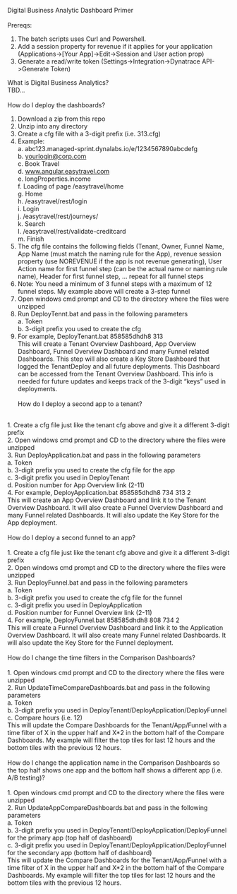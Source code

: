 Digital Business Analytic Dashboard Primer</br>
</br>
Prereqs:

  1. The batch scripts uses Curl and Powershell. 
  2. Add a session property for revenue if it applies for your application (Applications->[Your App]->Edit->Session and User action prop)
  3. Generate a read/write token (Settings->Integration->Dynatrace API->Generate Token)
  
What is Digital Business Analytics?</br>
TBD…</br>
</br>
How do I deploy the dashboards?</br>
1.	Download a zip from this repo
2.	Unzip into any directory
3.	Create a cfg file with a 3-digit prefix (i.e. 313.cfg)
4.	Example: </br>
  a.	abc123.managed-sprint.dynalabs.io/e/1234567890abcdefg</br>
  b.	yourlogin@corp.com</br>
  c.	Book Travel</br>
  d.	www.angular.easytravel.com</br>
  e.	longProperties.income</br>
  f.	Loading of page /easytravel/home</br>
  g.	Home</br>
  h.	/easytravel/rest/login</br>
  i.	Login</br>
  j.	/easytravel/rest/journeys/</br>
  k.	Search</br>
  l.	/easytravel/rest/validate-creditcard</br>
  m.	Finish</br>
5.	The cfg file contains the following fields (Tenant, Owner, Funnel Name, App Name (must match the naming rule for the App), revenue session property (use NOREVENUE if the app is not revenue generating), User Action name for first funnel step (can be the actual name or naming rule name), Header for first funnel step, … repeat for all funnel steps
6.	Note: You need a minimum of 3 funnel steps with a maximum of 12 funnel steps. My example above will create a 3-step funnel
7.	Open windows cmd prompt and CD to the directory where the files were unzipped
8.	Run DeployTennt.bat and pass in the following parameters</br>
  a.	Token</br>
  b.	3-digit prefix you used to create the cfg </br>
9.	For example, DeployTenant.bat 858585dhdh8 313</br>
This will create a Tenant Overview Dashboard, App Overview Dashboard, Funnel Overview Dashboard and many Funnel related Dashboards. This step will also create a Key Store Dashboard that logged the TenantDeploy and all future deployments. This Dashboard can be accessed from the Tenant Overview Dashboard. This info is needed for future updates and keeps track of the 3-digit “keys” used in deployments.</br>
 </br>
How do I deploy a second app to a tenant?</br>
</br>
1.	Create a cfg file just like the tenant cfg above and give it a different 3-digit prefix</br>
2.	Open windows cmd prompt and CD to the directory where the files were unzipped</br>
3.	Run DeployApplication.bat and pass in the following parameters</br>
  a.	Token</br>
  b.	3-digit prefix you used to create the cfg file for the app</br>
  c.	3-digit prefix you used in DeployTenant</br>
  d.	Position number for App Overview link (2-11)</br>
4.	For example, DeployApplication.bat 858585dhdh8 734 313 2</br>
This will create an App Overview Dashboard and link it to the Tenant Overview Dashboard. It will also create a Funnel Overview Dashboard and many Funnel related Dashboards. It will also update the Key Store for the App deployment.</br>
</br>
How do I deploy a second funnel to an app?</br>
</br>
1.	Create a cfg file just like the tenant cfg above and give it a different 3-digit prefix</br>
2.	Open windows cmd prompt and CD to the directory where the files were unzipped</br>
3.	Run DeployFunnel.bat and pass in the following parameters</br>
  a.	Token</br>
  b.	3-digit prefix you used to create the cfg file for the funnel</br>
  c.	3-digit prefix you used in DeployApplication</br>
  d.	Position number for Funnel Overview link (2-11)</br>
4.	For example, DeployFunnel.bat 858585dhdh8 808 734 2</br>
This will create a Funnel Overview Dashboard and link it to the Application Overview Dashboard. It will also create many Funnel related Dashboards. It will also update the Key Store for the Funnel deployment.</br>
</br>
How do I change the time filters in the Comparison Dashboards?</br>
</br>
1.	Open windows cmd prompt and CD to the directory where the files were unzipped</br>
2.	Run UpdateTimeCompareDashboards.bat and pass in the following parameters</br>
  a.	Token</br>
  b.	3-digit prefix you used in DeployTenant/DeployApplication/DeployFunnel</br>
  c.	Compare hours (i.e. 12)</br>
This will update the Compare Dashboards for the Tenant/App/Funnel with a time filter of X in the upper half and X*2 in the bottom half of the Compare Dashboards. My example will filter the top tiles for last 12 hours and the bottom tiles with the previous 12 hours.</br>
</br>
How do I change the application name in the Comparison Dashboards so the top half shows one app and the bottom half shows a different app (i.e. A/B testing)?</br>
</br>
1.	Open windows cmd prompt and CD to the directory where the files were unzipped</br>
2.	Run UpdateAppCompareDashboards.bat and pass in the following parameters</br>
  a.	Token</br>
  b.	3-digit prefix you used in DeployTenant/DeployApplication/DeployFunnel for the primary app (top half of dashboard)</br>
  c.	3-digit prefix you used in DeployTenant/DeployApplication/DeployFunnel for the secondary app (bottom half of dashboard)</br>
This will update the Compare Dashboards for the Tenant/App/Funnel with a time filter of X in the upper half and X*2 in the bottom half of the Compare Dashboards. My example will filter the top tiles for last 12 hours and the bottom tiles with the previous 12 hours.
